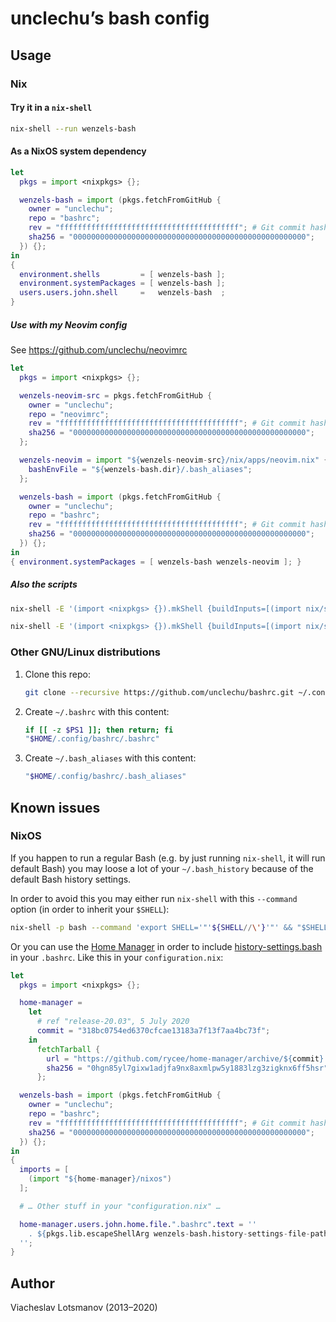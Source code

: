 # unclechu’s bash config

## Usage

### Nix

#### Try it in a `nix-shell`

```sh
nix-shell --run wenzels-bash
```

#### As a NixOS system dependency

```nix
let
  pkgs = import <nixpkgs> {};

  wenzels-bash = import (pkgs.fetchFromGitHub {
    owner = "unclechu";
    repo = "bashrc";
    rev = "ffffffffffffffffffffffffffffffffffffffff"; # Git commit hash
    sha256 = "0000000000000000000000000000000000000000000000000000";
  }) {};
in
{
  environment.shells         = [ wenzels-bash ];
  environment.systemPackages = [ wenzels-bash ];
  users.users.john.shell     =   wenzels-bash  ;
}
```

##### Use with my Neovim config

See https://github.com/unclechu/neovimrc

```nix
let
  pkgs = import <nixpkgs> {};

  wenzels-neovim-src = pkgs.fetchFromGitHub {
    owner = "unclechu";
    repo = "neovimrc";
    rev = "ffffffffffffffffffffffffffffffffffffffff"; # Git commit hash
    sha256 = "0000000000000000000000000000000000000000000000000000";
  };

  wenzels-neovim = import "${wenzels-neovim-src}/nix/apps/neovim.nix" {
    bashEnvFile = "${wenzels-bash.dir}/.bash_aliases";
  };

  wenzels-bash = import (pkgs.fetchFromGitHub {
    owner = "unclechu";
    repo = "bashrc";
    rev = "ffffffffffffffffffffffffffffffffffffffff"; # Git commit hash
    sha256 = "0000000000000000000000000000000000000000000000000000";
  }) {};
in
{ environment.systemPackages = [ wenzels-bash wenzels-neovim ]; }
```

##### Also the scripts

```sh
nix-shell -E '(import <nixpkgs> {}).mkShell {buildInputs=[(import nix/scripts/timer.nix {})];}' --run 'timer --help'
```

```sh
nix-shell -E '(import <nixpkgs> {}).mkShell {buildInputs=[(import nix/scripts/hsc2hs-pipe.nix {})];}' --run 'hsc2hs-pipe --help'
```

### Other GNU/Linux distributions

1. Clone this repo:

   ```sh
   git clone --recursive https://github.com/unclechu/bashrc.git ~/.config/bashrc
   ```

2. Create `~/.bashrc` with this content:

   ```sh
   if [[ -z $PS1 ]]; then return; fi
   "$HOME/.config/bashrc/.bashrc"
   ```

3. Create `~/.bash_aliases` with this content:

   ```sh
   "$HOME/.config/bashrc/.bash_aliases"
   ```

## Known issues

### NixOS

If you happen to run a regular Bash (e.g. by just running `nix-shell`, it will
run default Bash) you may loose a lot of your `~/.bash_history` because of the
default Bash history settings.

In order to avoid this you may either run `nix-shell` with this `--command`
option (in order to inherit your `$SHELL`):

```sh
nix-shell -p bash --command 'export SHELL='"'${SHELL//\'}'"' && "$SHELL"'
```

Or you can use the [Home Manager] in order to include [history-settings.bash] in
your `.bashrc`. Like this in your `configuration.nix`:

```nix
let
  pkgs = import <nixpkgs> {};

  home-manager =
    let
      # ref "release-20.03", 5 July 2020
      commit = "318bc0754ed6370cfcae13183a7f13f7aa4bc73f";
    in
      fetchTarball {
        url = "https://github.com/rycee/home-manager/archive/${commit}.tar.gz";
        sha256 = "0hgn85yl7gixw1adjfa9nx8axmlpw5y1883lzg3zigknx6ff5hsr";
      };

  wenzels-bash = import (pkgs.fetchFromGitHub {
    owner = "unclechu";
    repo = "bashrc";
    rev = "ffffffffffffffffffffffffffffffffffffffff"; # Git commit hash
    sha256 = "0000000000000000000000000000000000000000000000000000";
  }) {};
in
{
  imports = [
    (import "${home-manager}/nixos")
  ];

  # … Other stuff in your "configuration.nix" …

  home-manager.users.john.home.file.".bashrc".text = ''
    . ${pkgs.lib.escapeShellArg wenzels-bash.history-settings-file-path}
  '';
}
```

## Author

Viacheslav Lotsmanov (2013–2020)

[Home Manager]: https://github.com/rycee/home-manager
[history-settings.bash]: history-settings.bash
